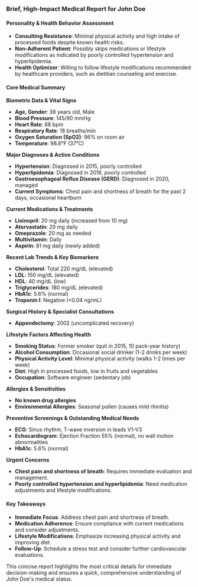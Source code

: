 ### Brief, High-Impact Medical Report for John Doe

#### Personality & Health Behavior Assessment

- **Consulting Resistance**: Minimal physical activity and high intake of processed foods despite known health risks.
- **Non-Adherent Patient**: Possibly skips medications or lifestyle modifications as indicated by poorly controlled hypertension and hyperlipidemia.
- **Health Optimizer**: Willing to follow lifestyle modifications recommended by healthcare providers, such as dietitian counseling and exercise.

#### Core Medical Summary

**Biometric Data & Vital Signs**

- **Age, Gender**: 38 years old, Male
- **Blood Pressure**: 145/90 mmHg
- **Heart Rate**: 88 bpm
- **Respiratory Rate**: 18 breaths/min
- **Oxygen Saturation (SpO2)**: 96% on room air
- **Temperature**: 98.6°F (37°C)

**Major Diagnoses & Active Conditions**

- **Hypertension**: Diagnosed in 2015, poorly controlled
- **Hyperlipidemia**: Diagnosed in 2018, poorly controlled
- **Gastroesophageal Reflux Disease (GERD)**: Diagnosed in 2020, managed
- **Current Symptoms**: Chest pain and shortness of breath for the past 2 days, occasional heartburn

**Current Medications & Treatments**

- **Lisinopril**: 20 mg daily (increased from 10 mg)
- **Atorvastatin**: 20 mg daily
- **Omeprazole**: 20 mg as needed
- **Multivitamin**: Daily
- **Aspirin**: 81 mg daily (newly added)

**Recent Lab Trends & Key Biomarkers**

- **Cholesterol**: Total 220 mg/dL (elevated)
- **LDL**: 150 mg/dL (elevated)
- **HDL**: 40 mg/dL (low)
- **Triglycerides**: 180 mg/dL (elevated)
- **HbA1c**: 5.6% (normal)
- **Troponin I**: Negative (<0.04 ng/mL)

**Surgical History & Specialist Consultations**

- **Appendectomy**: 2002 (uncomplicated recovery)

**Lifestyle Factors Affecting Health**

- **Smoking Status**: Former smoker (quit in 2015, 10 pack-year history)
- **Alcohol Consumption**: Occasional social drinker (1-2 drinks per week)
- **Physical Activity Level**: Minimal physical activity (walks 1-2 times per week)
- **Diet**: High in processed foods, low in fruits and vegetables
- **Occupation**: Software engineer (sedentary job)

**Allergies & Sensitivities**

- **No known drug allergies**
- **Environmental Allergies**: Seasonal pollen (causes mild rhinitis)

**Preventive Screenings & Outstanding Medical Needs**

- **ECG**: Sinus rhythm, T-wave inversion in leads V1-V3
- **Echocardiogram**: Ejection Fraction 55% (normal), no wall motion abnormalities
- **HbA1c**: 5.6% (normal)

**Urgent Concerns**

- **Chest pain and shortness of breath**: Requires immediate evaluation and management.
- **Poorly controlled hypertension and hyperlipidemia**: Need medication adjustments and lifestyle modifications.

#### Key Takeaways

- **Immediate Focus**: Address chest pain and shortness of breath.
- **Medication Adherence**: Ensure compliance with current medications and consider adjustments.
- **Lifestyle Modifications**: Emphasize increasing physical activity and improving diet.
- **Follow-Up**: Schedule a stress test and consider further cardiovascular evaluations.

This concise report highlights the most critical details for immediate decision-making and ensures a quick, comprehensive understanding of John Doe's medical status.
